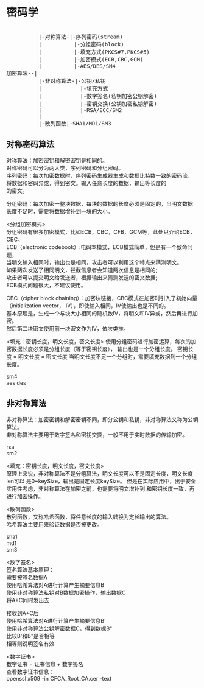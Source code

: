 # 密码学      
  
<pre>  
          |-对称算法-|-序列密码(stream)  
          |          |-分组密码(block)  
	      |          |-填充方式(PKCS#7,PKCS#5)
	      |          |-加密模式(ECB,CBC,GCM)  
	      |          |-AES/DES/SM4  
加密算法--|  
		  |-非对称算法-|-公钥/私钥  
		  |            |-填充方式
		  |            |-数字签名(私钥加密公钥解密)  
	      |            |-密钥交换(公钥加密私钥解密)  
	      |            |-RSA/ECC/SM2  
	      |  
		  |-散列函数|-SHA1/MD1/SM3  
</pre>  
    
## 对称密码算法    
对称算法：加密密钥和解密密钥是相同的。      
对称密码可以分为两大类，序列密码和分组密码。      
序列密码：每次加密数据时，序列密码生成器生成和数据比特数一致的密码流，      
		  将数据和密码异或，得到密文。输入任意长度的数据，输出等长度的      
		  的密文。      
      
分组密码：每次加密一整块数据，每块的数据的长度必须是固定的，当明文数据      
		  长度不足时，需要将数据增补到一块的大小。      
      
<分组加密模式>    
分组密码有很多加密模式，比如ECB，CBC，CFB，GCM等，此处只介绍ECB，CBC。      
ECB（electronic codebook）:电码本模式，ECB模式简单，但是有一个致命问题，      
当明文输入相同时，输出也是相同，攻击者可以利用这个特点来猜测明文。      
如果两次发送了相同明文，拦截信息者会知道两次信息是相同的;      
攻击者可以提交明文给发送者，根据输出来猜测发送的密文数据;      
ECB模式问题很大，不建议使用。      
      
CBC（cipher block chaining）：加密块链接，CBC模式在加密时引入了初始向量      
（initialization vector， IV），即使输入相同，IV使输出也是不同的。      
基本原理是，生成一个与块大小相同的随机数IV，将明文和IV异或，然后再进行加密。      
然后第二块密文使用前一块密文作为IV，依次类推。      

<填充：密钥长度，明文长度，密文长度>
使用分组密码进行加密运算，每次的加密数据长度必须是分组长度（等于密钥长度），
输出也是一个分组长度。
密钥长度 = 明文长度 = 密文长度
当明文长度不足一个分组时，需要填充数据到一个分组长度。
    
sm4       
aes des      
      
    
## 非对称算法      
非对称算法：加密密钥和解密密钥不同，即分公钥和私钥，非对称算法又称为公钥算法。      
非对称算法主要用于数字签名和密钥交换，一般不用于实时数据的传输加密。    
    
rsa      
sm2       
  
<填充：密钥长度，明文长度，密文长度>    
原理上来说，非对称算法不是分组算法，明文长度可以不是固定长度，明文长度len可以
是0~keySize，输出是固定长度keySize。
但是在实际应用中，出于安全实用性考虑，非对称算法在加密之前，也需要将明文增补到
和密钥长度一致，再进行加密操作。
      
<散列函数>      
散列函数，又称哈希函数，将任意长度的输入转换为定长输出的算法。    
哈希算法主要用来验证数据是否被更改。    
  
sha1      
md1      
sm3      
      
<数字签名>    
签名算法基本原理：    
需要被签名数据A    
使用哈希算法对A进行计算产生摘要信息B    
使用非对称算法私钥对B数据加密操作，输出数据C    
将A+C同时发出去    
    
接收到A+C后    
使用哈希算法对A进行计算产生摘要信息B'    
使用非对称算法公钥解密数据C，得到数据B"    
比较B'和B"是否相等    
相等则说明签名有效    
  
<数字证书>  
数字证书 = 证书信息 + 数字签名  
查看数字证书信息：  
openssl x509 -in CFCA_Root_CA.cer -text   
